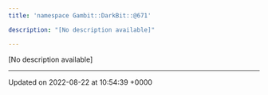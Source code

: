 ```yaml
---
title: 'namespace Gambit::DarkBit::@671'

description: "[No description available]"

---
```







[No description available]






-------------------------------

Updated on 2022-08-22 at 10:54:39 +0000